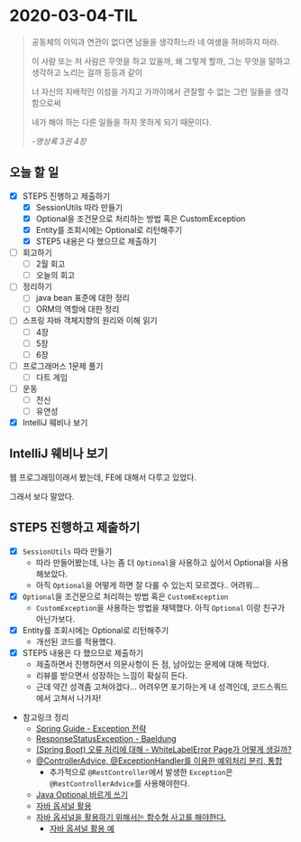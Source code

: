 # 2020-03-04-TIL

> 공동체의 이익과 연관이 없다면 남들을 생각하느라 네 여생을 허비하지 마라.
>
> 이 사람 또는 저 사람은 무엇을 하고 있을까, 왜 그렇게 할까,[]() 그는 무엇을 말하고 생각하고 노리는 걸까 등등과 같이
>
> 너 자신의 지배적인 이성을 가지고 가까이에서 관찰할 수 없는 그런 일들을 생각함으로써
>
> 네가 해야 하는 다른 일들을 하지 못하게 되기 때문이다.
>
> *-명상록 3권 4장*

## 오늘 할 일

- [x] STEP5 진행하고 제출하기
  - [x] SessionUtils 따라 만들기
  - [x] Optional을 조건문으로 처리하는 방법 혹은 CustomException
  - [x] Entity를 조회시에는 Optional로 리턴해주기
  - [x] STEP5 내용은 다 했으므로 제출하기
- [ ] 회고하기
  - [ ] 2월 회고
  - [ ] 오늘의 회고
- [ ] 정리하기
  - [ ] java bean 표준에 대한 정리
  - [ ] ORM의 역할에 대한 정리
- [ ] 스프링 자바 객체지향의 원리와 이해 읽기
  - [ ] 4장
  - [ ] 5장
  - [ ] 6장
- [ ] 프로그래머스 1문제 풀기
  - [ ] 다트 게임
- [ ] 운동
  - [ ] 전신
  - [ ] 유연성
- [x] IntelliJ 웨비나 보기

## IntelliJ 웨비나 보기

웹 프로그래밍이래서 봤는데, FE에 대해서 다루고 있었다.

그래서 보다 말았다.

## STEP5 진행하고 제출하기

- [x] `SessionUtils` 따라 만들기
  - 따라 만들어봤는데, 나는 좀 더 `Optional`을 사용하고 싶어서 Optional을 사용해보았다.
  - 아직 `Optional`을 어떻게 하면 잘 다룰 수 있는지 모르겠다.. 어려워...
- [x] `Optional`을 조건문으로 처리하는 방법 혹은 `CustomException`
  - `CustomException`을 사용하는 방법을 채택했다. 아직 `Optional` 이랑 친구가 아닌가보다.
- [x] Entity를 조회시에는 Optional로 리턴해주기
  - 개선된 코드를 적용했다.
- [x] STEP5 내용은 다 했으므로 제출하기
  - 제출하면서 진행하면서 의문사항이 든 점, 남아있는 문제에 대해 적었다.
  - 리뷰를 받으면서 성장하는 느낌이 확실히 든다.
  - 근데 약간 성격좀 고쳐야겠다... 어려우면 포기하는게 내 성격인데, 코드스쿼드에서 고쳐서 나가자!

- 참고링크 정리
  - [Spring Guide - Exception 전략](https://cheese10yun.github.io/spring-guide-exception/)
  - [ResponseStatusException - Baeldung](https://www.baeldung.com/spring-response-status-exception)
  - [(Spring Boot) 오류 처리에 대해 - WhiteLabelError Page가 어떻게 생길까?](https://supawer0728.github.io/2019/04/04/spring-error-handling/)
  - [@ControllerAdvice, @ExceptionHandler를 이용한 예외처리 분리, 통합](https://jeong-pro.tistory.com/195)
    - 추가적으로 `@RestController`에서 발생한 `Exception`은 `@RestControllerAdvice`를 사용해야한다.
  - [Java Optional 바르게 쓰기](http://homoefficio.github.io/2019/10/03/Java-Optional-바르게-쓰기/)
  - [자바 옵셔널 활용](https://jdm.kr/blog/234)
  - [자바 옵셔널을 활용하기 위해서는 함수형 사고를 해야한다.](https://www.daleseo.com/java8-optional-after/)
    - [자바 옵셔널 활용 예](https://www.daleseo.com/java8-optional-effective/)

